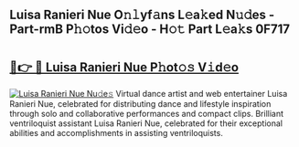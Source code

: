 ## Luisa Ranieri Nue O𝚗𝚕yf𝚊ns L𝚎a𝚔ed N𝚞𝚍es - Part-rmB P𝚑𝚘tos Vi𝚍𝚎o - H𝚘𝚝 Part L𝚎a𝚔s 0F717

# <h2><a href="http://kfclb9a.oniu.top/?m=Luisa+Ranieri+Nue">🔗👉 🔴 Luisa Ranieri Nue P𝚑ot𝚘𝚜 V𝚒d𝚎o</a></h2>

[![Luisa Ranieri Nue Nu𝚍e𝚜](https://i.imgur.com/0qMVB7G.gif)](http://kfclb9a.oniu.top/?m=Luisa+Ranieri+Nue)
Virtual dance artist and web entertainer Luisa Ranieri Nue, celebrated for distributing dance and lifestyle inspiration through solo and collaborative performances and compact clips. Brilliant ventriloquist assistant Luisa Ranieri Nue, celebrated for their exceptional abilities and accomplishments in assisting ventriloquists.  
